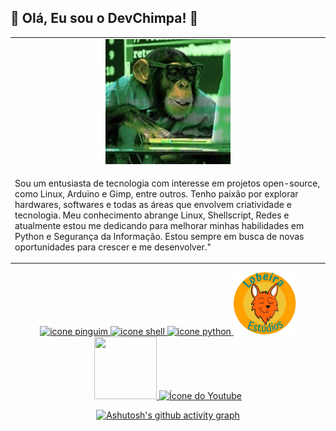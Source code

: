 <h2>🐒 Olá, Eu sou o DevChimpa! 🐒 </h2>

<table>
 <td style="text-align: center;">
      <img src="https://raw.githubusercontent.com/devchimpa/devchimpa/main/TqB8VAGg_400x400.jpg"  style="width: 50%; max-width: 200px; height: auto;" />
    </td>
  <tr>
    <td>
      <p>
       Sou um entusiasta de tecnologia com interesse em projetos open-source, como Linux, Arduino e Gimp, entre outros. Tenho paixão por explorar hardwares, softwares e todas as áreas que envolvem criatividade e tecnologia. Meu conhecimento abrange Linux, Shellscript, Redes e atualmente estou me dedicando para melhorar minhas habilidades em Python e Segurança da Informação. 
Estou sempre em busca de novas oportunidades para crescer e me desenvolver."
      </p>
    </td>
  </tr>
</table>
 <div align="center">
  
<a href="https://devchimpa.wordpress.com/">
        <img width="100" height="100" src="https://cdn-icons-png.flaticon.com/512/6124/6124995.png" alt="icone pinguim">
    </a> 
<a href="https://github.com/devchimpa/Scripts_trampo">
<img width='100' height='100' src="https://cdn-icons-png.flaticon.com/512/5797/5797394.png" alt="icone shell" >  
</a>
<a href="https://github.com/devchimpa/jornada_python">
<img width='100' height='100' src="https://cdn-icons-png.flaticon.com/512/5968/5968350.png" alt="icone python" />
</a>
<a href="https://www.instagram.com/lobeiraestudios/" >
 <img width='100' height='100' src="https://raw.githubusercontent.com/devchimpa/lobeira_imagens/main/lobeira-removebg-preview.png"/>
</a>
<a href="https://github.com/devchimpa/Estudos-Security" >
 <img width='100' height='100' src="https://img.icons8.com/?size=96&id=23317&format=png"/>
</a>
 <a href="https://www.youtube.com/channel/UC5E77cFIaggeMnzOI6C0RaQ"> <img width="75" height="75" src="https://i.pinimg.com/564x/82/a1/f6/82a1f6c92420ee6bf10e1941ebc7f00b.jpg" alt="Ícone do Youtube"> </a>
<br>

[![Ashutosh's github activity graph](https://github-readme-activity-graph.vercel.app/graph?username=devchimpa&bg_color=000000&color=009936&line=00b30c&point=178a00&area=true&hide_border=true)](https://github.com/ashutosh00710/github-readme-activity-graph)



  </div>
 
